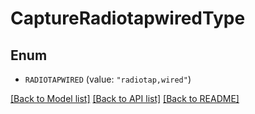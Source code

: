 # CaptureRadiotapwiredType

## Enum


* `RADIOTAPWIRED` (value: `"radiotap,wired"`)


[[Back to Model list]](../README.md#documentation-for-models) [[Back to API list]](../README.md#documentation-for-api-endpoints) [[Back to README]](../README.md)


